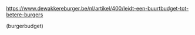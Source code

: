 <https://www.dewakkereburger.be/nl/artikel/400/leidt-een-buurtbudget-tot-betere-burgers>

(burgerbudget)
